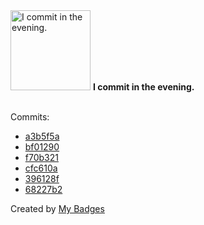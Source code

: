 <img src="https://my-badges.github.io/my-badges/evening-commits.png" alt="I commit in the evening." title="I commit in the evening." width="128">
<strong>I commit in the evening.</strong>
<br><br>

Commits:

- <a href="https://github.com/antonmedv/fx/commit/a3b5f5ac7c4a81ebb16f07bc9561659877291d18">a3b5f5a</a>
- <a href="https://github.com/antonmedv/fx/commit/bf01290c3d4f4c370f4214720dfed9e4a6db755a">bf01290</a>
- <a href="https://github.com/antonmedv/fx/commit/f70b3211e4ebf5c4f6e904a562f94a691493ef4c">f70b321</a>
- <a href="https://github.com/antonmedv/fx/commit/cfc610a5b97167340fd7ea83943523a7b274ed20">cfc610a</a>
- <a href="https://github.com/antonmedv/fx/commit/396128f251e965cfd00bda347b6f8055c6616505">396128f</a>
- <a href="https://github.com/antonmedv/fx/commit/68227b25c020196f2e2564c3bcd66062821070bb">68227b2</a>


Created by <a href="https://github.com/my-badges/my-badges">My Badges</a>